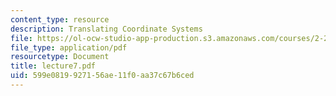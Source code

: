 ```yaml
---
content_type: resource
description: Translating Coordinate Systems
file: https://ol-ocw-studio-app-production.s3.amazonaws.com/courses/2-24-ocean-wave-interaction-with-ships-and-offshore-energy-systems-13-022-spring-2002/599e0819927156ae11f0aa37c67b6ced_lecture7.pdf
file_type: application/pdf
resourcetype: Document
title: lecture7.pdf
uid: 599e0819-9271-56ae-11f0-aa37c67b6ced
---
```

